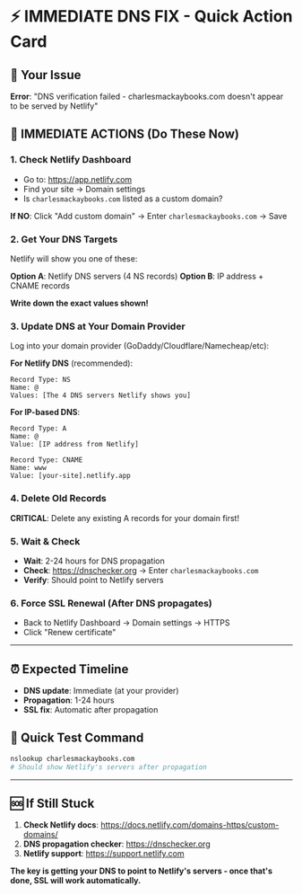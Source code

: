 # ⚡ IMMEDIATE DNS FIX - Quick Action Card

## 🎯 Your Issue
**Error**: "DNS verification failed - charlesmackaybooks.com doesn't appear to be served by Netlify"

## 🚨 IMMEDIATE ACTIONS (Do These Now)

### 1. Check Netlify Dashboard
- Go to: https://app.netlify.com
- Find your site → Domain settings
- Is `charlesmackaybooks.com` listed as a custom domain?

**If NO**: Click "Add custom domain" → Enter `charlesmackaybooks.com` → Save

### 2. Get Your DNS Targets
Netlify will show you one of these:

**Option A**: Netlify DNS servers (4 NS records)
**Option B**: IP address + CNAME records

**Write down the exact values shown!**

### 3. Update DNS at Your Domain Provider
Log into your domain provider (GoDaddy/Cloudflare/Namecheap/etc):

**For Netlify DNS** (recommended):
```
Record Type: NS
Name: @
Values: [The 4 DNS servers Netlify shows you]
```

**For IP-based DNS**:
```
Record Type: A
Name: @
Value: [IP address from Netlify]

Record Type: CNAME  
Name: www
Value: [your-site].netlify.app
```

### 4. Delete Old Records
**CRITICAL**: Delete any existing A records for your domain first!

### 5. Wait & Check
- **Wait**: 2-24 hours for DNS propagation
- **Check**: https://dnschecker.org → Enter `charlesmackaybooks.com`
- **Verify**: Should point to Netlify servers

### 6. Force SSL Renewal (After DNS propagates)
- Back to Netlify Dashboard → Domain settings → HTTPS
- Click "Renew certificate"

---

## ⏰ Expected Timeline
- **DNS update**: Immediate (at your provider)
- **Propagation**: 1-24 hours  
- **SSL fix**: Automatic after propagation

## 📱 Quick Test Command
```bash
nslookup charlesmackaybooks.com
# Should show Netlify's servers after propagation
```

---

## 🆘 If Still Stuck
1. **Check Netlify docs**: https://docs.netlify.com/domains-https/custom-domains/
2. **DNS propagation checker**: https://dnschecker.org
3. **Netlify support**: https://support.netlify.com

**The key is getting your DNS to point to Netlify's servers - once that's done, SSL will work automatically.**
